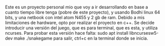 Este es un proyecto personal mio que voy a ir desarrollando en base a cuanto tiempo libre tenga
(pobre de este proyecto), y usando Bodhi linux 64 bits, y una netbook con intel atom N455 y 2 gb de ram.
Debido a mis limitaciones de hardware, opto por realizar el proyecto en c++.
Se decide introducir una versión del juego, que es para terminal, que es esta, y utiliza ncurses.
Para probar esta versión hace falta:
sudo apt install libncursesw5-dev
make
./snakegame
para salir, ctrl+c en la terminal donde se inicia.
